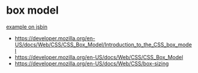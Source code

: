 # box model

[example on jsbin](http://jsbin.com/mehacu/3/edit?html,css,js,output)


* https://developer.mozilla.org/en-US/docs/Web/CSS/CSS_Box_Model/Introduction_to_the_CSS_box_model
* https://developer.mozilla.org/en-US/docs/Web/CSS/CSS_Box_Model
* https://developer.mozilla.org/en-US/docs/Web/CSS/box-sizing


